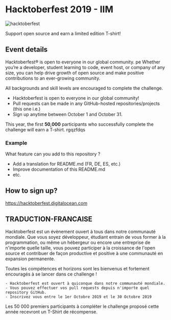 # Hacktoberfest 2019 - IIM

![hacktoberfest](https://user-images.githubusercontent.com/1866496/65622596-4b382480-dfc6-11e9-9abf-29205789fb3f.png)

Support open source and earn a limited edition T-shirt!

## Event details
Hacktoberfest® is open to everyone in our global community. 
pe
Whether you’re a developer, student learning to code, event host, or company of any size, you can help drive growth of open source and make positive contributions to an ever-growing community.

All backgrounds and skill levels are encouraged to complete the challenge.

- Hacktoberfest is open to everyone in our global community!
- Pull requests can be made in any GitHub-hosted repositories/projects (this one i.e.)
- Sign up anytime between October 1 and October 31.

This year, the first **50,000** participants who successfully complete the challenge will earn a T-shirt.
rgqzfdqs
### Example

What feature can you add to this repository ?

- Add a translation for README.md (FR, DE, ES, etc.)
- Improve documentation of this README.md
- etc. 

## How to sign up?

https://hacktoberfest.digitalocean.com

## TRADUCTION-FRANCAISE


Hacktoberfest est un évènement ouvert à tous dans notre communauté mondiale.
Que vous soyez développeur, étudiant entrain de vous former à la programmation, ou même un hébergeur ou encore une entreprise de n'importe quelle taille, vous pouvez participer à la croissance de l'open source
et contribuer de façon productive et positive à une communauté en expansion permanente.

Toutes les compétences et horizons sont les bienvenus et fortement encouragés à se lancer dans ce challenge !

	- Hacktoberfest est ouvert à quiconque dans notre communauté mondiale.
	- Vous pouvez effectuer vos pull requests depuis n'importe quel repository GitHub.
	- Inscrivez vous entre le 1er Octobre 2019 et le 30 Octobre 2019
	
Les 50 000 premiers participants à compléter le challenge proposé cette année recevront un T-Shirt de récompense.

